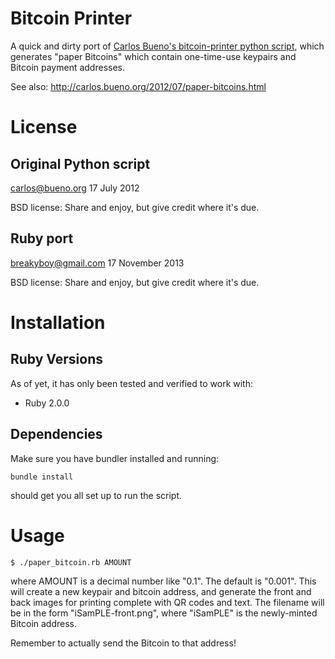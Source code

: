 Bitcoin Printer
===============

A quick and dirty port of [Carlos Bueno's bitcoin-printer python script](https://github.com/aristus/bitcoin-printer), which generates "paper Bitcoins" which contain one-time-use keypairs and Bitcoin payment addresses.

See also: http://carlos.bueno.org/2012/07/paper-bitcoins.html

# License
## Original Python script
carlos@bueno.org 17 July 2012

BSD license: Share and enjoy, but give credit where it's due.

## Ruby port
breakyboy@gmail.com 17 November 2013

BSD license: Share and enjoy, but give credit where it's due.

# Installation
## Ruby Versions
As of yet, it has only been tested and verified to work with:
- Ruby 2.0.0

## Dependencies
Make sure you have bundler installed and running:
```
bundle install
```
should get you all set up to run the script.

# Usage
```
$ ./paper_bitcoin.rb AMOUNT
```
where AMOUNT is a decimal number like "0.1". The default is "0.001". This will create a new keypair and bitcoin address, and generate the front and back images for printing complete with QR codes and text. The filename will be in the form "iSamPLE-front.png", where "iSamPLE" is the newly-minted Bitcoin address.

Remember to actually send the Bitcoin to that address!

